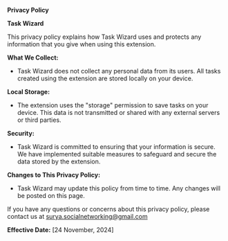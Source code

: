 **Privacy Policy**

**Task Wizard**

This privacy policy explains how Task Wizard uses and protects any information that you give when using this extension.

**What We Collect:**
- Task Wizard does not collect any personal data from its users. All tasks created using the extension are stored locally on your device.

**Local Storage:**
- The extension uses the "storage" permission to save tasks on your device. This data is not transmitted or shared with any external servers or third parties.

**Security:**
- Task Wizard is committed to ensuring that your information is secure. We have implemented suitable measures to safeguard and secure the data stored by the extension.

**Changes to This Privacy Policy:**
- Task Wizard may update this policy from time to time. Any changes will be posted on this page.

If you have any questions or concerns about this privacy policy, please contact us at surya.socialnetworking@gmail.com

**Effective Date:** [24 November, 2024]
